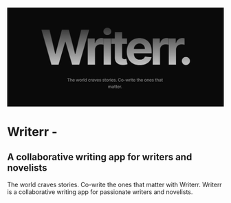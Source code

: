 ![logo](https://github.com/AkshatT5/writerr/blob/main/images/logo.png)

# Writerr - 
## A collaborative writing app for writers and novelists
The world craves stories. Co-write the ones that matter with Writerr. Writerr is a collaborative writing app for passionate writers and novelists.
